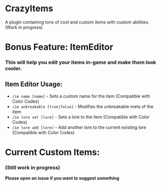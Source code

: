 # CrazyItems
A plugin containing tons of cool and custom items with custom abilities. (Work in progress)

# Bonus Feature: **ItemEditor** 
### This will help you edit your items in-game and make them look cooler.

## Item Editor Usage:
  - `/ie name [name]` - Sets a custom name for the item (Compatible with Color Codes)
  - `/ie unbreakable [true|false]` - Modifies the unbreakable meta of the item
  - `/ie lore set [lore]` - Sets a lore to the item (Compatible with Color Codes)
  - `/ie lore add [lore]` - Add another lore to the current existing lore (Compatible with Color Codes)
  
# Current Custom Items:
### (Still work in progress)



**Please open an issue if you want to suggest something**
